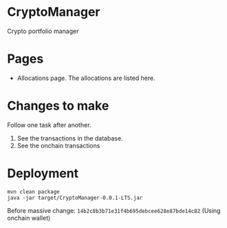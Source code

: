 # CryptoManager
Crypto portfolio manager

# Pages 
- Allocations page. The allocations are listed here.

# Changes to make
Follow one task after another.
1. See the transactions in the database.
2. See the onchain transactions


# Deployment
```
mvn clean package
java -jar target/CryptoManager-0.0.1-LTS.jar
```

Before massive change: `14b2c8b3b71e31f4b695debcee628e87bde14c82`
(Using onchain wallet)
